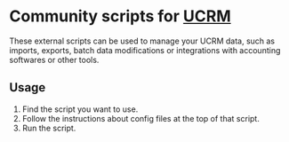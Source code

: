Community scripts for [UCRM](https://ucrm.ubnt.com/)
====

These external scripts can be used to manage your UCRM data, such as imports, exports, batch data modifications or integrations with accounting softwares or other tools.

Usage
----

1. Find the script you want to use.
2. Follow the instructions about config files at the top of that script.
3. Run the script.
